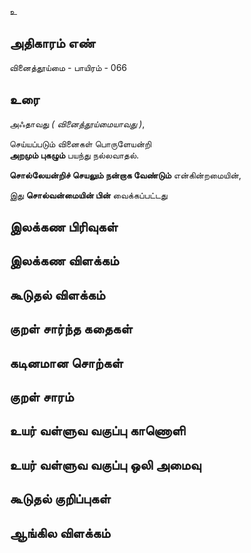 உ


## அதிகாரம் எண்

வினைத்தூய்மை - பாயிரம் - 066
## உரை

அஃதாவது _( வினைத்தூய்மையாவது )_,  

செய்யப்படும் வினைகள் பொருளேயன்றி  
**அறமும் புகழும்** பயந்து நல்லவாதல்.  

**சொல்லேயன்றிச் செயலும் நன்றாக வேண்டும்** என்கின்றமையின்,  

இது **சொல்வன்மையின் பின்** வைக்கப்பட்டது

## இலக்கண பிரிவுகள் 


## இலக்கண விளக்கம்


## கூடுதல் விளக்கம்


## குறள் சார்ந்த கதைகள் 


## கடினமான சொற்கள்


## குறள் சாரம் 


## உயர் வள்ளுவ வகுப்பு காணொளி


## உயர் வள்ளுவ வகுப்பு ஒலி அமைவு 


## கூடுதல் குறிப்புகள்


## ஆங்கில விளக்கம்

